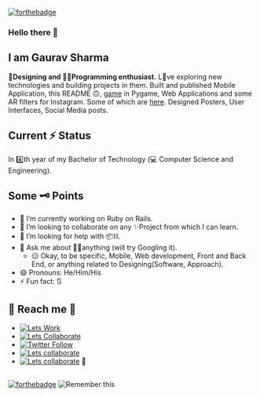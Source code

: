 [![forthebadge](https://forthebadge.com/images/badges/uses-badges.svg)](https://forthebadge.com)

### Hello there 👋
## I am Gaurav Sharma
**🎨Designing and 👨‍💻Programming enthusiast.**  L💙ve exploring new technologies and building projects in them. Built and published Mobile Application, this README 🙃, [game](https://github.com/gaurav-12/buscar_python_game) in Pygame, Web Applications and some AR filters for Instagram. Some of which are [here](http://gaurav-12.github.io/). Designed Posters, User Interfaces, Social Media posts.

## Current ⚡ Status
In 4️⃣th year of my Bachelor of Technology (💻 Computer Science and Engineering).

## Some 🗝 Points
- 🔭 I’m currently working on Ruby on Rails.
- 👯 I’m looking to collaborate on any ✨Project from which I can learn.
- 🤔 I’m looking for help with 📦⛓️.
- 💬 Ask me about 🤷‍♂️anything (will try Googling it). <br/>
  - 😑 Okay, to be specific, Mobile, Web development, Front and Back End, or anything related to Designing(Software, Approach).
- 😄 Pronouns: He/Him/His
- ⚡ Fun fact: 🔃

## 🤝 Reach me 🤜
- [![Lets Work](http://img.shields.io/badge/gaurav--sharma-Work-brightgreen?style=flat&logo=linkedin)](https://www.linkedin.com/in/gaurav-sharma-8709b1112/)
- [![Lets Collaborate](http://img.shields.io/badge/gaurav--12-Collaborate-blue?style=flat&logo=github)](https://github.com/gaurav-12/)
- [![Twitter Follow](https://img.shields.io/badge/@gaurav1s2h3a-Follow-blue?style=flat&logo=twitter)](https://twitter.com/gaurav1s2h3a)
- [![Lets collaborate](http://img.shields.io/badge/g--s--1299-Discuss-red?style=flat&logo=reddit)](https://www.reddit.com/user/g_s_1299)
- [![Lets collaborate](http://img.shields.io/badge/GauravSharma-Watch-blue?style=flat&logo=youtube)](https://www.youtube.com/watch?v=dQw4w9WgXcQ) 🎢

##
[![forthebadge](https://forthebadge.com/images/badges/built-with-love.svg)](https://forthebadge.com)
![Remember this](https://i.imgur.com/NNTrNZn.png)
